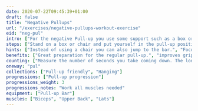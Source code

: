 ```yaml
---
date: 2020-07-22T09:45:39+01:00
draft: false
title: "Negative Pullups"
url: "/exercises/negative-pullups-workout-exercise"
eid: "neg-pul"
intro: ["For the negative Pull-up you use some support such as a box or chair, to raise your chin to the bar level. The exercise is focused on the descent part of the pull-up, and an excellent preparation for the regular pull-up."]
steps: ["Stand on a box or chair and put yourself in the pull-up position, chin above the bar.", "Slowly straighten your arms, taking 10 to 15 seconds to come to the lower position.", "Finish only when your arms are fully extended.", "This is one repetition."]
hints: ["Instead of using a chair you can also jump to the bar.", "Focus on your form keeping your body straight and core engaged.", "Avoid balancing."]
benefits: ["Great preparation for the regular pull-up.", "improves grip strength.", "Helps building body control and preparation."]
counting: ["Measure the number of seconds you take coming down. The longer the better. Count 'hanging exercises' in a period and include this one in your list."]
oneway: "pul"
collections: ["Pull-up friendly", "Hanging"]
progressions: ["Pull-up progression"]
progressions_weight: 3
progressions_notes: "Work all muscles needed"
equipment: ["Pull-up Bar"]
muscles: ["Biceps", "Upper Back", "Lats"]
---
```

